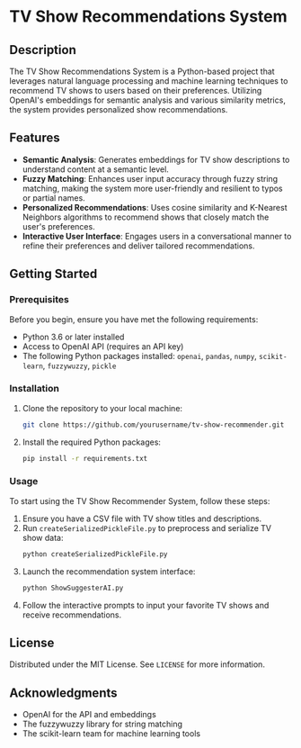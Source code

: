 
# TV Show Recommendations System

## Description
The TV Show Recommendations System is a Python-based project that leverages natural language processing and machine learning techniques to recommend TV shows to users based on their preferences. Utilizing OpenAI's embeddings for semantic analysis and various similarity metrics, the system provides personalized show recommendations.

## Features
- **Semantic Analysis**: Generates embeddings for TV show descriptions to understand content at a semantic level.
- **Fuzzy Matching**: Enhances user input accuracy through fuzzy string matching, making the system more user-friendly and resilient to typos or partial names.
- **Personalized Recommendations**: Uses cosine similarity and K-Nearest Neighbors algorithms to recommend shows that closely match the user's preferences.
- **Interactive User Interface**: Engages users in a conversational manner to refine their preferences and deliver tailored recommendations.

## Getting Started

### Prerequisites
Before you begin, ensure you have met the following requirements:
- Python 3.6 or later installed
- Access to OpenAI API (requires an API key)
- The following Python packages installed: `openai`, `pandas`, `numpy`, `scikit-learn`, `fuzzywuzzy`, `pickle`

### Installation
1. Clone the repository to your local machine:
   ```bash
   git clone https://github.com/yourusername/tv-show-recommender.git
   ```
2. Install the required Python packages:
   ```bash
   pip install -r requirements.txt
   ```

### Usage
To start using the TV Show Recommender System, follow these steps:
1. Ensure you have a CSV file with TV show titles and descriptions.
2. Run `createSerializedPickleFile.py` to preprocess and serialize TV show data:
   ```bash
   python createSerializedPickleFile.py
   ```
3. Launch the recommendation system interface:
   ```bash
   python ShowSuggesterAI.py
   ```
4. Follow the interactive prompts to input your favorite TV shows and receive recommendations.

## License
Distributed under the MIT License. See `LICENSE` for more information.

## Acknowledgments
- OpenAI for the API and embeddings
- The fuzzywuzzy library for string matching
- The scikit-learn team for machine learning tools
